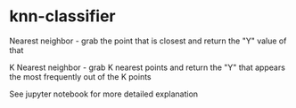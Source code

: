 # knn-classifier

Nearest neighbor - grab the point that is closest and return the "Y" value of that

K Nearest neighbor - grab K nearest points and return the "Y" that appears the most frequently out of the K points

See jupyter notebook for more detailed explanation
